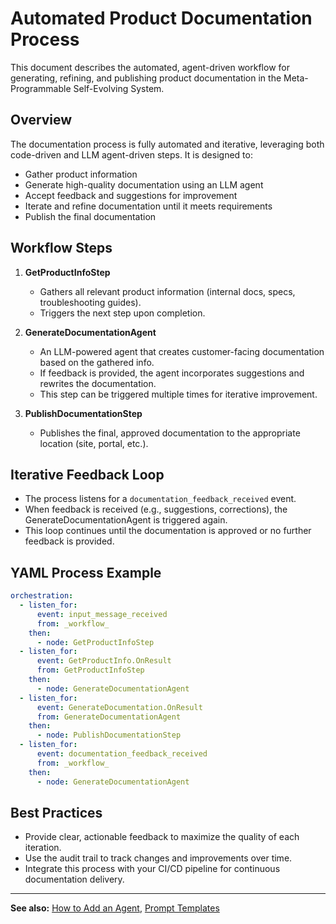 # Automated Product Documentation Process

This document describes the automated, agent-driven workflow for generating, refining, and publishing product documentation in the Meta-Programmable Self-Evolving System.

## Overview
The documentation process is fully automated and iterative, leveraging both code-driven and LLM agent-driven steps. It is designed to:
- Gather product information
- Generate high-quality documentation using an LLM agent
- Accept feedback and suggestions for improvement
- Iterate and refine documentation until it meets requirements
- Publish the final documentation

## Workflow Steps

1. **GetProductInfoStep**
   - Gathers all relevant product information (internal docs, specs, troubleshooting guides).
   - Triggers the next step upon completion.

2. **GenerateDocumentationAgent**
   - An LLM-powered agent that creates customer-facing documentation based on the gathered info.
   - If feedback is provided, the agent incorporates suggestions and rewrites the documentation.
   - This step can be triggered multiple times for iterative improvement.

3. **PublishDocumentationStep**
   - Publishes the final, approved documentation to the appropriate location (site, portal, etc.).

## Iterative Feedback Loop
- The process listens for a `documentation_feedback_received` event.
- When feedback is received (e.g., suggestions, corrections), the GenerateDocumentationAgent is triggered again.
- This loop continues until the documentation is approved or no further feedback is provided.

## YAML Process Example
```yaml
orchestration:
  - listen_for:
      event: input_message_received
      from: _workflow_
    then:
      - node: GetProductInfoStep
  - listen_for:
      event: GetProductInfo.OnResult
      from: GetProductInfoStep
    then:
      - node: GenerateDocumentationAgent
  - listen_for:
      event: GenerateDocumentation.OnResult
      from: GenerateDocumentationAgent
    then:
      - node: PublishDocumentationStep
  - listen_for:
      event: documentation_feedback_received
      from: _workflow_
    then:
      - node: GenerateDocumentationAgent
```

## Best Practices
- Provide clear, actionable feedback to maximize the quality of each iteration.
- Use the audit trail to track changes and improvements over time.
- Integrate this process with your CI/CD pipeline for continuous documentation delivery.

---

**See also:** [How to Add an Agent](add-agent.md), [Prompt Templates](../design/prompt-templates.md)
